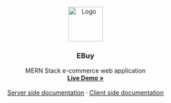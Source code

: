 <!-- PROJECT LOGO -->
<br />
<div align="center">
  <a href="https://github.com/othneildrew/Best-README-Template">
    <img src="images/logo.png" alt="Logo" width="80" height="80">
  </a>

  <h3 align="center">EBuy </h3>

  <p align="center">
   MERN Stack e-commerce web application
    <br />
    <a href="https://github.com/othneildrew/Best-README-Template"><strong>Live Demo »</strong></a>
    <br />
    <br />
    <a href="https://github.com/othneildrew/Best-README-Template">Server side documentation</a>
    ·
   <a href="https://github.com/othneildrew/Best-README-Template/issues">Client side documentation</a>
   <!--   ·
    <a href="https://github.com/othneildrew/Best-README-Template/issues">Request Feature</a> -->
  </p>
</div>
